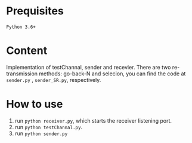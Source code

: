 # Prequisites

`Python 3.6+`

# Content

Implementation of testChannal, sender and recevier. There are two re-transmission methods: go-back-N and selecion, you can find the code at `sender.py` , `sender_SR.py`, respectively.

# How to use

1. run `python receiver.py`, which starts the receiver listening port.
2. run `python testChannal.py`.
3. run `python sender.py`
